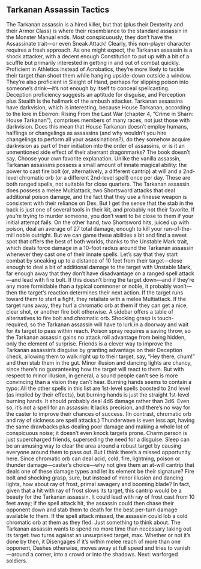## Tarkanan Assassin Tactics

The Tarkanan assassin is a hired killer, but that (plus their Dexterity and their Armor Class) is where their resemblance to the standard assassin in the Monster Manual ends. Most conspicuously, they don’t have the Assassinate trait—or even Sneak Attack! Clearly, this non-player character requires a fresh approach.
As one might expect, the Tarkanan assassin is a shock attacker, with a decent enough Constitution to put up with a bit of a scuffle but primarily interested in getting in and out of combat quickly. Proficient in Athletics instead of Acrobatics, they’re more likely to tackle their target than shoot them while hanging upside-down outside a window. They’re also proficient in Sleight of Hand, perhaps for slipping poison into someone’s drink—it’s not enough by itself to conceal spellcasting. Deception proficiency suggests an aptitude for disguise, and Perception plus Stealth is the hallmark of the ambush attacker.
Tarkanan assassins have darkvision, which is interesting, because House Tarkanan, according to the lore in Eberron: Rising From the Last War (chapter 4, “Crime in Sharn: House Tarkanan”), comprises members of many races, not just those with darkvision. Does this mean that House Tarkanan doesn’t employ humans, halflings or changelings as assassins (and why wouldn’t you hire changelings to perform all your asassinations?), do they somehow acquire darkvision as part of their initiation into the order of assassins, or is it an unmentioned side effect of their aberrant dragonmarks? The book doesn’t say. Choose your own favorite explanation.
Unlike the vanilla assassin, Tarkanan assassins possess a small amount of innate magical ability: the power to cast fire bolt (or, alternatively, a different cantrip) at will and a 2nd-level chromatic orb (or a different 2nd-level spell) once per day. These are both ranged spells, not suitable for close quarters.
The Tarkanan assassin does possess a melee Multiattack, two Shortsword attacks that deal additional poison damage, and the fact that they use a finesse weapon is consistent with their reliance on Dex. But I get the sense that the stab in the back is just one of several tools in their kit, and probably not their favorite. If you’re trying to murder someone, you don’t want to be close to them if your initial attempt fails. On the other hand, two Shortsword hits, juiced up with poison, deal an average of 27 total damage, enough to kill your run-of-the-mill noble outright.
But we can game these abilities a bit and find a sweet spot that offers the best of both worlds, thanks to the Unstable Mark trait, which deals force damage in a 10-foot radius around the Tarkanan assassin whenever they cast one of their innate spells. Let’s say that they start combat by sneaking up to a distance of 10 feet from their target—close enough to deal a bit of additional damage to the target with Unstable Mark, far enough away that they don’t have disadvantage on a ranged spell attack—and lead with fire bolt.
If this doesn’t bring the target down—and if they’re any more formidable than a typical commoner or noble, it probably won’t—then the target’s reaction determines their next action. If the target runs toward them to start a fight, they retaliate with a melee Multiattack. If the target runs away, they hurl a chromatic orb at them if they can get a nice, clear shot, or another fire bolt otherwise.
A sidebar offers a table of alternatives to fire bolt and chromatic orb. Shocking grasp is touch-required, so the Tarkanan assassin will have to lurk in a doorway and wait for its target to pass within reach. Poison spray requires a saving throw, so the Tarkanan assassin gains no attack roll advantage from being hidden, only the element of surprise. Friends is a clever way to improve the Tarkanan assassin’s disguise by granting advantage on their Deception check, allowing them to walk right up to their target, say, “Hey there, chum!” and then stab them in the gut. Minor illusion and dancing lights are chancy, since there’s no guaranteeing how the target will react to them. But with respect to minor illusion, in general, a sound people can’t see is more convincing than a vision they can’t hear.
Burning hands seems to contain a typo: All the other spells in this list are 1st-level spells boosted to 2nd level (as implied by their effects), but burning hands is just the straight 1st-level burning hands. It should probably deal 4d6 damage rather than 3d6. Even so, it’s not a spell for an assassin: It lacks precision, and there’s no way for the caster to improve their chances of success. (In contrast, chromatic orb and ray of sickness are spell attacks.) Thunderwave is even less apt, having the same drawbacks plus dealing poor damage and making a whole lot of conspicuous noise; it doesn’t even knock targets prone. Charm person is just supercharged friends, superseding the need for a disguise. Sleep can be an amusing way to clear the area around a robust target by causing everyone around them to pass out.
But I think there’s a missed opportunity here. Since chromatic orb can deal acid, cold, fire, lightning, poison or thunder damage—caster’s choice—why not give them an at-will cantrip that deals one of these damage types and let its element be their signature? Fire bolt and shocking grasp, sure, but instead of minor illusion and dancing lights, how about ray of frost, primal savagery and booming blade?
In fact, given that a hit with ray of frost slows its target, this cantrip would be a beauty for the Tarkanan assassin. It could lead with ray of frost cast from 10 feet away; if the spell attack hit, the assassin could then chase their opponent down and stab them to death for the best per-turn damage available to them. If the spell attack missed, the assassin could lob a cold chromatic orb at them as they fled. Just something to think about.
The Tarkanan assassin wants to spend no more time than necessary taking out its target: two turns against an unsurprised target, max. Whether or not it’s done by then, it Disengages if it’s within melee reach of more than one opponent, Dashes otherwise, moves away at full speed and tries to vanish—around a corner, into a crowd or into the shadows.
Next: warforged soldiers.
